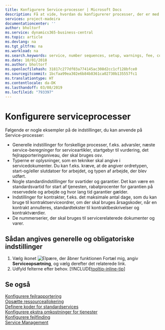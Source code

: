 ```yaml
---
title: Konfigurere Service-processer | Microsoft Docs
description: Få at vide, hvordan du konfigurerer processer, der er med til at sikre, at dine kunder er tilfredse med din kundeservice.
services: project-madeira
documentationcenter: ''
author: bholtorf
ms.service: dynamics365-business-central
ms.topic: article
ms.devlang: na
ms.tgt_pltfrm: na
ms.workload: na
ms.search.keywords: service, number sequences, setup, warnings, fee, contracts, warranties
ms.date: 10/01/2018
ms.author: bholtorf
ms.openlocfilehash: 31817c277df03a774145ac308d2cc1cf128bfce0
ms.sourcegitcommit: 1bcfaa99ea302e6b84b8361ca02730b135557fc1
ms.translationtype: HT
ms.contentlocale: da-DK
ms.lasthandoff: 03/08/2019
ms.locfileid: "793397"
---
```

# <a name="configure-service-processes"></a>Konfigurere serviceprocesser
Følgende er nogle eksempler på de indstillinger, du kan anvende på Service-processer:  
  
* Generelle indstillinger for forskellige processer, f.eks. advarsler, næste service-beregninger for serviceartikler, startgebyr til vurdering, det fejlrapporteringsniveau, der skal bruges osv.  
* Typerne er oplysninger, som en tekniker skal angive i servicedokumenter. Du kan f.eks. kræve, at de angiver ordretypen, start-og/eller slutdatoer for arbejdet, og typen af arbejde, der blev udført.  
* Nogle standardindstillinger for svartider og garantier. Det kan være en standardsvartid for start af tjenesten, rabatprocenter for garantien på reservedele og arbejde og hvor lang tid garantier gælder.  
* Indstillinger for kontrakter, f.eks. det maksimale antal dage, som du kan bruge til kontraktserviceordrer, om der skal bruges årsagskoder, når en kontrakt annulleres, standardtekster til kontraktbeskrivelser og kontraktværdier.  
* De nummerserier, der skal bruges til servicerelaterede dokumenter og varer.  

## <a name="to-enter-general-and-mandatory-settings"></a>Sådan angives generelle og obligatoriske indstillinger
1. Vælg ikonet ![Elpære, der åbner funktionen Fortæl mig](media/ui-search/search_small.png "Fortæl mig, hvad du vil foretage dig"), angiv **Serviceopsætning**, og vælg derefter det relaterede link.
2. Udfyld felterne efter behov. [!INCLUDE[tooltip-inline-tip](includes/tooltip-inline-tip_md.md)]  

## <a name="see-also"></a>Se også  
[Konfigurere fejlrapportering](service-how-setup-fault-reporting.md)  
[Opsætte ressourceallokering](service-how-setup-resource-allocation.md)  
[Definere koder for standardservices](service-how-setup-service-coding.md)  
[Konfigurere ekstra omkostninger for tjenester](service-how-setup-service-costs-pricing.md)  
[Konfigurere fejlfinding](service-how-setup-troubleshooting.md)  
[Service Management](service-service.md)  
